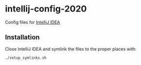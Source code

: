 # intellij-config-2020

Config files for [IntelliJ IDEA](https://www.jetbrains.com/idea/)

## Installation

Close IntelliJ IDEA and symlink the files to the proper places with:

```
./setup_symlinks.sh
```
